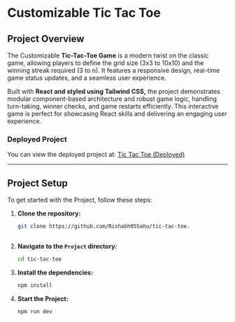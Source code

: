
# **Customizable Tic Tac Toe**

## **Project Overview**

The Customizable **Tic-Tac-Toe Game** is a modern twist on the classic game, allowing players to define the grid size (3x3 to 10x10) and the winning streak required (3 to n). It features a responsive design, real-time game status updates, and a seamless user experience.

Built with **React and styled using Tailwind CSS,** the project demonstrates modular component-based architecture and robust game logic, handling turn-taking, winner checks, and game restarts efficiently. This interactive game is perfect for showcasing React skills and delivering an engaging user experience.

### **Deployed Project**

You can view the deployed project at:
[Tic Tac Toe (Deployed)](https://tic-tac-toe-lyart-zeta.vercel.app/)

---

## **Project Setup**



To get started with the Project, follow these steps:

1. **Clone the repository:**

   ```bash
   git clone https://github.com/Rishabh05Sahu/tic-tac-toe.
  
   ```

2. **Navigate to the `Project` directory:**

   ```bash
   cd tic-tac-toe
   ```

3. **Install the dependencies:**

   ```bash
   npm install
   ```

5. **Start the Project:**

   ```bash
   npm run dev
   ```

   

